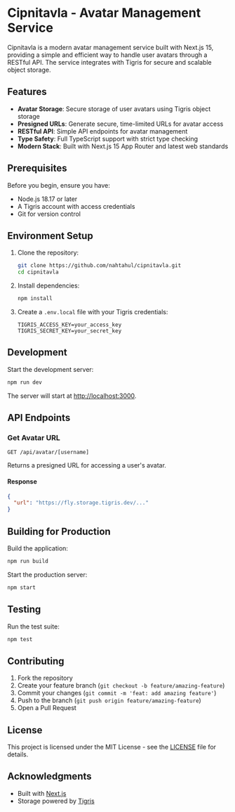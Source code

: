 # Cipnitavla - Avatar Management Service

Cipnitavla is a modern avatar management service built with Next.js 15, providing a simple and efficient way to handle user avatars through a RESTful API. The service integrates with Tigris for secure and scalable object storage.

## Features

- **Avatar Storage**: Secure storage of user avatars using Tigris object storage
- **Presigned URLs**: Generate secure, time-limited URLs for avatar access
- **RESTful API**: Simple API endpoints for avatar management
- **Type Safety**: Full TypeScript support with strict type checking
- **Modern Stack**: Built with Next.js 15 App Router and latest web standards

## Prerequisites

Before you begin, ensure you have:
- Node.js 18.17 or later
- A Tigris account with access credentials
- Git for version control

## Environment Setup

1. Clone the repository:
   ```bash
   git clone https://github.com/nahtahul/cipnitavla.git
   cd cipnitavla
   ```

2. Install dependencies:
   ```bash
   npm install
   ```

3. Create a `.env.local` file with your Tigris credentials:
   ```env
   TIGRIS_ACCESS_KEY=your_access_key
   TIGRIS_SECRET_KEY=your_secret_key
   ```

## Development

Start the development server:
```bash
npm run dev
```

The server will start at [http://localhost:3000](http://localhost:3000).

## API Endpoints

### Get Avatar URL
```http
GET /api/avatar/[username]
```

Returns a presigned URL for accessing a user's avatar.

#### Response
```json
{
  "url": "https://fly.storage.tigris.dev/..."
}
```

## Building for Production

Build the application:
```bash
npm run build
```

Start the production server:
```bash
npm start
```

## Testing

Run the test suite:
```bash
npm test
```

## Contributing

1. Fork the repository
2. Create your feature branch (`git checkout -b feature/amazing-feature`)
3. Commit your changes (`git commit -m 'feat: add amazing feature'`)
4. Push to the branch (`git push origin feature/amazing-feature`)
5. Open a Pull Request

## License

This project is licensed under the MIT License - see the [LICENSE](LICENSE) file for details.

## Acknowledgments

- Built with [Next.js](https://nextjs.org)
- Storage powered by [Tigris](https://www.tigrisdata.com)
